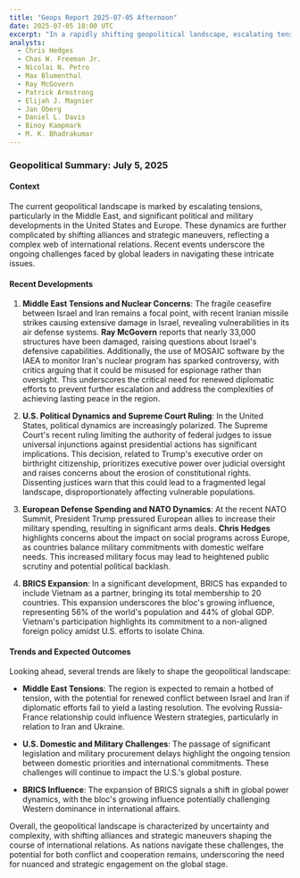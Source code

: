 ```yaml
---
title: "Geops Report 2025-07-05 Afternoon"
date: 2025-07-05 18:00 UTC
excerpt: "In a rapidly shifting geopolitical landscape, escalating tensions in the Middle East, marked by Iranian missile strikes on Israel, and the controversial expansion of BRICS with Vietnam's inclusion, underscore a world grappling with fragile alliances and the pressing need for strategic diplomacy to avert further global instability."
analysts:
  - Chris Hedges
  - Chas W. Freeman Jr.
  - Nicolai N. Petro
  - Max Blumenthal
  - Ray McGovern
  - Patrick Armstrong
  - Elijah J. Magnier
  - Jan Oberg
  - Daniel L. Davis
  - Binoy Kampmark
  - M. K. Bhadrakumar
---
```


### Geopolitical Summary: July 5, 2025

#### Context
The current geopolitical landscape is marked by escalating tensions, particularly in the Middle East, and significant political and military developments in the United States and Europe. These dynamics are further complicated by shifting alliances and strategic maneuvers, reflecting a complex web of international relations. Recent events underscore the ongoing challenges faced by global leaders in navigating these intricate issues.

#### Recent Developments

1. **Middle East Tensions and Nuclear Concerns**: The fragile ceasefire between Israel and Iran remains a focal point, with recent Iranian missile strikes causing extensive damage in Israel, revealing vulnerabilities in its air defense systems. **Ray McGovern** reports that nearly 33,000 structures have been damaged, raising questions about Israel's defensive capabilities. Additionally, the use of MOSAIC software by the IAEA to monitor Iran's nuclear program has sparked controversy, with critics arguing that it could be misused for espionage rather than oversight. This underscores the critical need for renewed diplomatic efforts to prevent further escalation and address the complexities of achieving lasting peace in the region.

2. **U.S. Political Dynamics and Supreme Court Ruling**: In the United States, political dynamics are increasingly polarized. The Supreme Court's recent ruling limiting the authority of federal judges to issue universal injunctions against presidential actions has significant implications. This decision, related to Trump's executive order on birthright citizenship, prioritizes executive power over judicial oversight and raises concerns about the erosion of constitutional rights. Dissenting justices warn that this could lead to a fragmented legal landscape, disproportionately affecting vulnerable populations.

3. **European Defense Spending and NATO Dynamics**: At the recent NATO Summit, President Trump pressured European allies to increase their military spending, resulting in significant arms deals. **Chris Hedges** highlights concerns about the impact on social programs across Europe, as countries balance military commitments with domestic welfare needs. This increased military focus may lead to heightened public scrutiny and potential political backlash.

4. **BRICS Expansion**: In a significant development, BRICS has expanded to include Vietnam as a partner, bringing its total membership to 20 countries. This expansion underscores the bloc's growing influence, representing 56% of the world's population and 44% of global GDP. Vietnam's participation highlights its commitment to a non-aligned foreign policy amidst U.S. efforts to isolate China.

#### Trends and Expected Outcomes

Looking ahead, several trends are likely to shape the geopolitical landscape:

- **Middle East Tensions**: The region is expected to remain a hotbed of tension, with the potential for renewed conflict between Israel and Iran if diplomatic efforts fail to yield a lasting resolution. The evolving Russia-France relationship could influence Western strategies, particularly in relation to Iran and Ukraine.

- **U.S. Domestic and Military Challenges**: The passage of significant legislation and military procurement delays highlight the ongoing tension between domestic priorities and international commitments. These challenges will continue to impact the U.S.'s global posture.

- **BRICS Influence**: The expansion of BRICS signals a shift in global power dynamics, with the bloc's growing influence potentially challenging Western dominance in international affairs.

Overall, the geopolitical landscape is characterized by uncertainty and complexity, with shifting alliances and strategic maneuvers shaping the course of international relations. As nations navigate these challenges, the potential for both conflict and cooperation remains, underscoring the need for nuanced and strategic engagement on the global stage.
